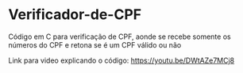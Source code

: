 # Verificador-de-CPF
Código em C para verificação de CPF, aonde se recebe somente os números do CPF e retona se é um CPF válido ou não

Link para video explicando o código:
https://youtu.be/DWtAZe7MCj8
